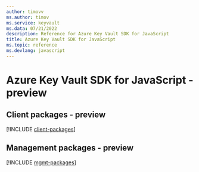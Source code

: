 ```yaml
---
author: timovv
ms.author: timov
ms.service: keyvault
ms.data: 07/21/2022
description: Reference for Azure Key Vault SDK for JavaScript
title: Azure Key Vault SDK for JavaScript
ms.topic: reference
ms.devlang: javascript
---
```

# Azure Key Vault SDK for JavaScript - preview

## Client packages - preview
[!INCLUDE [client-packages](key-vault-client-index.md)]
## Management packages - preview
[!INCLUDE [mgmt-packages](key-vault-mgmt-index.md)]